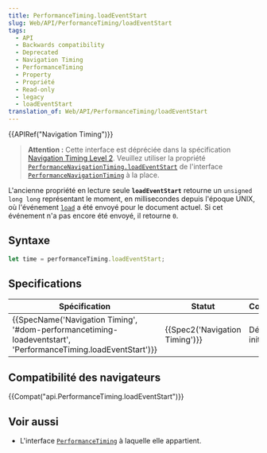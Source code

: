 ```yaml
---
title: PerformanceTiming.loadEventStart
slug: Web/API/PerformanceTiming/loadEventStart
tags:
  - API
  - Backwards compatibility
  - Deprecated
  - Navigation Timing
  - PerformanceTiming
  - Property
  - Propriété
  - Read-only
  - legacy
  - loadEventStart
translation_of: Web/API/PerformanceTiming/loadEventStart
---
```

{{APIRef("Navigation Timing")}}

> **Attention :** Cette interface est dépréciée dans la spécification [Navigation Timing Level 2](https://w3c.github.io/navigation-timing/#obsolete). Veuillez utiliser la propriété [`PerformanceNavigationTiming.loadEventStart`](/fr/docs/Web/API/PerformanceNavigationTiming/loadEventStart) de l'interface [`PerformanceNavigationTiming`](/fr/docs/Web/API/PerformanceNavigationTiming) à la place.

L'ancienne propriété en lecture seule **`loadEventStart`** retourne un `unsigned long long` représentant le moment, en millisecondes depuis l'époque UNIX, où l'événement [`load`](/fr/docs/Web/API/Document/load_event) a été envoyé pour le document actuel. Si cet événement n'a pas encore été envoyé, il retourne `0`.

## Syntaxe

```js
let time = performanceTiming.loadEventStart;
```

## Specifications

| Spécification                                                                                                                                                | Statut                                   | Commentaire          |
| ------------------------------------------------------------------------------------------------------------------------------------------------------------ | ---------------------------------------- | -------------------- |
| {{SpecName('Navigation Timing', '#dom-performancetiming-loadeventstart', 'PerformanceTiming.loadEventStart')}} | {{Spec2('Navigation Timing')}} | Définition initiale. |

## Compatibilité des navigateurs

{{Compat("api.PerformanceTiming.loadEventStart")}}

## Voir aussi

- L'interface [`PerformanceTiming`](/fr/docs/Web/API/PerformanceTiming) à laquelle elle appartient.
